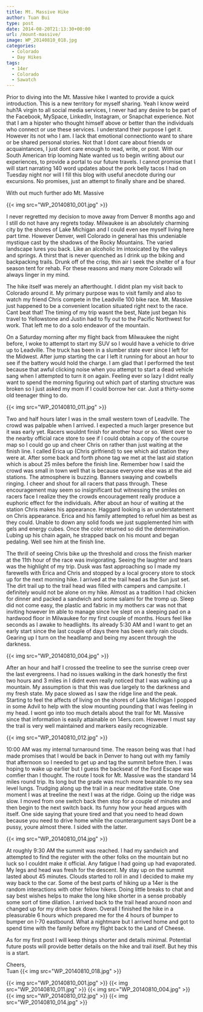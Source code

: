 ```yaml
---
title: Mt. Massive Hike
author: Tuan Bui
type: post
date: 2014-08-20T21:13:30+00:00
url: /mount-massive/
image: WP_20140810_018.jpg
categories:
  - Colorado
  - Day Hikes
tags:
  - 14er
  - Colorado
  - Sawatch
---
```

Prior to diving into the Mt. Massive hike I wanted to provide a quick introduction. This is a new territory for myself  sharing. Yeah I know  weird huh?A virgin to all social media services, I never had any desire to be part of the Facebook, MySpace, LinkedIn, Instagram, or Snapchat experience. Not that I am a hipster who thought himself above or better than the individuals who connect or use these services. I understand their purpose  I get it. However its not who I am. I lack that emotional connectionto want to share or be shared personal stories. Not that I dont care about friends or acquaintances, I just dont care enough to read, write, or post. With our South American trip looming Nate wanted us to begin writing about our experiences, to provide a portal to our future travels. I cannot promise that I will start narrating 140 word updates about the pork belly tacos I had on Tuesday night nor will I fill this blog with useful anecdote during our excursions. No promises, just an attempt to finally share and be shared.

With out much further ado Mt. Massive



{{< img src="WP_20140810_001.jpg" >}}

I never regretted my decision to move away from Denver 8 months ago and I still do not have any regrets today. Milwaukee is an absolutely charming city by the shores of Lake Michigan and I could even see myself living here part time. However Denver, well Colorado in general has this undeniable mystique cast by the shadows of the Rocky Mountains. The varied landscape lures you back. Like an alcoholic Im intoxicated by the valleys and springs. A thirst that is never quenched as I drink up the biking and backpacking trails. Drunk off of the crisp, thin air I seek the shelter of a four season tent for rehab. For these reasons and many more Colorado will always linger in my mind.

The hike itself was merely an afterthought. I didnt plan my visit back to Colorado around it. My primary purpose was to visit family and also to watch my friend Chris compete in the Leadville 100 bike race. Mt. Massive just happened to be a convenient location situated right next to the race. Cant beat that! The timing of my trip wasnt the best, Nate just began his travel to Yellowstone and Justin had to fly out to the Pacific Northwest for work. That left me to do a solo endeavor of the mountain.

On a Saturday morning after my flight back from Milwaukee the night before, I woke to attempt to start my SUV so I would have a vehicle to drive up to Leadville. The truck has been in a slumber state ever since I left for the Midwest. After jump starting the car I left it running for about an hour to see if the battery would hold the charge. I am glad that I performed the test because that awful clicking noise when you attempt to start a dead vehicle sang when I attempted to turn it on again. Feeling ever so lazy I didnt really want to spend the morning figuring out which part of starting structure was broken so I just asked my mom if I could borrow her car. Just a thirty-some old teenager thing to do.

{{< img src="WP_20140810_011.jpg" >}}



Two and half hours later I was in the small western town of Leadville. The crowd was palpable when I arrived. I expected a much larger presence but it was early yet. Racers wouldnt finish for another hour or so. Went over to the nearby official race store to see if I could obtain a copy of the course map so I could go up and cheer Chris on rather than just waiting at the finish line. I called Erica up (Chris girlfriend) to see which aid station they were at. After some back and forth phone tag we met at the last aid station which is about 25 miles before the finish line. Remember how I said the crowd was small in town well that is because everyone else was at the aid stations. The atmosphere is buzzing. Banners swaying and cowbells ringing. I cheer and shout for all racers that pass through. These encouragement may seem so insignificant but witnessing the smiles on racers face I realize they the crowds encouragement really produce a euphoric effect for the individuals. After about an hour of waiting at the station Chris makes his appearance. Haggard looking is an understatement on Chris appearance. Erica and his family attempted to refuel him as best as they could. Unable to down any solid foods we just supplemented him with gels and energy cubes. Once the color returned so did the determination. Lubing up his chain again, he strapped back on his mount and began pedaling. Well see him at the finish line.

The thrill of seeing Chris bike up the threshold and cross the finish marker at the 11th hour of the race was invigorating. Seeing the laughter and tears was the highlight of my trip. Dusk was fast approaching so I made my farewells with Erica and Chris and stopped by a local grocery store to stock up for the next morning hike. I arrived at the trail head as the Sun just set. The dirt trail up to the trail head was filled with campers and campsite. I definitely would not be alone on my hike. Almost as a tradition I had chicken for dinner and packed a sandwich and some salami for the tromp up. Sleep did not come easy, the plastic and fabric in my mothers car was not that inviting however Im able to manage since Ive slept on a sleeping pad on a hardwood floor in Milwaukee for my first couple of months. Hours feel like seconds as I awake to headlights. Its already 5:30 AM and I want to get an early start since the last couple of days there has been early rain clouds. Gearing up I turn on the headlamp and being my ascent through the darkness.

{{< img src="WP_20140810_004.jpg" >}}

After an hour and half I crossed the treeline to see the sunrise creep over the last evergreens. I had no issues walking in the dark  honestly the first two hours and 3 miles in I didnt even really noticed that I was walking up a mountain. My assumption is that this was due largely to the darkness and my fresh state. My pace slowed as I saw the ridge line and the peak. Starting to feel the affects of living on the shores of Lake Michigan I popped in some Advil to help with the slow mounting pounding that I was feeling in my head. I wont go into too much details about the trail for Mt. Massive since that information is easily attainable on 14ers.com. However I must say the trail is very well maintained and markers easily recognizable.

 {{< img src="WP_20140810_012.jpg" >}}

10:00 AM was my internal turnaround time. The reason being was that I had made promises that I would be back in Denver to hang out with my family that afternoon so I needed to get up and tag the summit before then. I was hoping to wake up earlier but I guess the backseat of the Ford Escape was comfier than I thought. The route I took for Mt. Massive was the standard 14 miles round trip. Its long but the grade was much more bearable to my sea level lungs. Trudging along up the trail in a near meditative state. One moment I was at treeline the next I was at the ridge. Going up the ridge was slow. I moved from one switch back then stop for a couple of minutes and then begin to the next switch back. Its funny how your head argues with itself. One side saying that youre tired and that you need to head down because you need to drive home while the counterargument says Dont be a pussy, youre almost there. I sided with the latter.

 {{< img src="WP_20140810_014.jpg" >}}



At roughly 9:30 AM the summit was reached. I had my sandwich and attempted to find the register with the other folks on the mountain but no luck so I couldnt make it official. Any fatigue I had going up had evaporated. My legs and head was fresh for the descent. My stay up on the summit lasted about 45 minutes. Clouds started to roll in and I decided to make my way back to the car. Some of the best parts of hiking up a 14er is the random interactions with other fellow hikers. Doing little breaks to chat and say best wishes helps to make the long hike shorter in a sense  probably some sort of time dilation. I arrived back to the trail head around noon and changed up for my drive back down. Overall I finished the hike in a pleasurable 6 hours which prepared me for the 4 hours of bumper to bumper on I-70 eastbound. What a nightmare but I arrived home and got to spend time with the family before my flight back to the Land of Cheese.

As for my first post I will keep things shorter and details minimal. Potential future posts will provide better details on the hike and trail itself. But hey this is a start.

Cheers,  
Tuan
 {{< img src="WP_20140810_018.jpg" >}}


 {{< img src="WP_20140810_001.jpg" >}}
 {{< img src="WP_20140810_011.jpg" >}}
 {{< img src="WP_20140810_004.jpg" >}}
 {{< img src="WP_20140810_012.jpg" >}}
 {{< img src="WP_20140810_014.jpg" >}}
